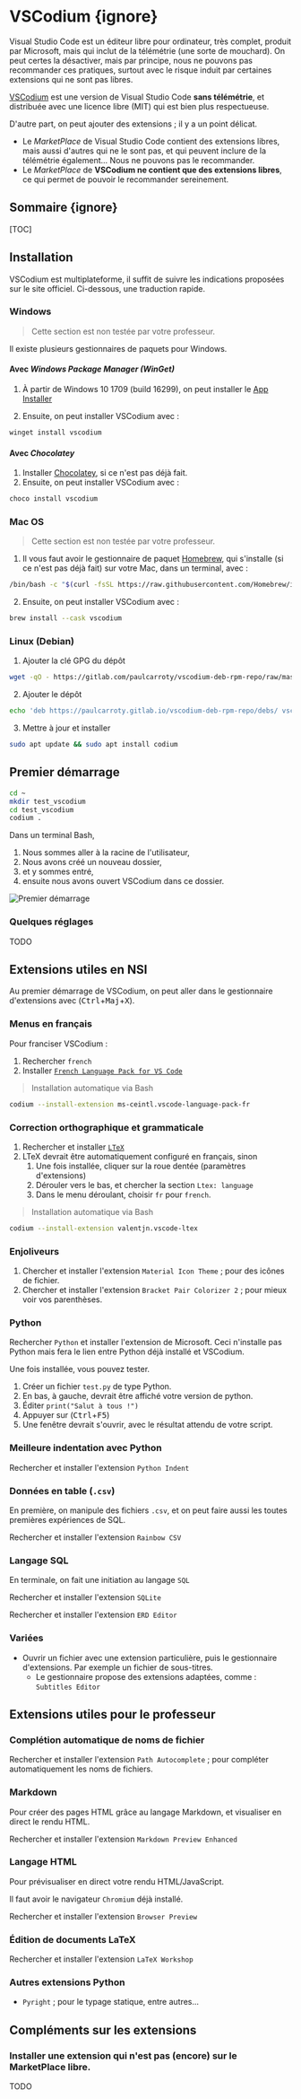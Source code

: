 # VSCodium {ignore}

Visual Studio Code est un éditeur libre pour ordinateur, très complet, produit par Microsoft, mais qui inclut de la télémétrie (une sorte de mouchard). On peut certes la désactiver, mais par principe, nous ne pouvons pas recommander ces pratiques, surtout avec le risque induit par certaines extensions qui ne sont pas libres.

[VSCodium](https://vscodium.com/) est une version de Visual Studio Code **sans télémétrie**, et distribuée avec une licence libre (MIT) qui est bien plus respectueuse.

D'autre part, on peut ajouter des extensions ; il y a un point délicat.
* Le *MarketPlace* de Visual Studio Code contient des extensions libres, mais aussi d'autres qui ne le sont pas, et qui peuvent inclure de la télémétrie également... Nous ne pouvons pas le recommander.
* Le *MarketPlace* de **VSCodium ne contient que des extensions libres**, ce qui permet de pouvoir le recommander sereinement.

## Sommaire {ignore}

[TOC]

## Installation

VSCodium est multiplateforme, il suffit de suivre les indications proposées sur le site officiel.
Ci-dessous, une traduction rapide.

### Windows

> Cette section est non testée par votre professeur.

Il existe plusieurs gestionnaires de paquets pour Windows.

#### Avec *Windows Package Manager (WinGet)*
1. À partir de Windows 10 1709 (build 16299), on peut installer le [App Installer](https://www.microsoft.com/en-us/p/app-installer/9nblggh4nns1?activetab=pivot:overviewtab)

2. Ensuite, on peut installer VSCodium avec :
```bash
winget install vscodium 
```

#### Avec *Chocolatey*
1. Installer [Chocolatey](https://chocolatey.org/), si ce n'est pas déjà fait.
2. Ensuite, on peut installer VSCodium avec :
```bash
choco install vscodium 
```

### Mac OS
> Cette section est non testée par votre professeur.

1. Il vous faut avoir le gestionnaire de paquet [Homebrew](https://brew.sh/index_fr), qui s'installe (si ce n'est pas déjà fait) sur votre Mac, dans un terminal, avec :
```bash
/bin/bash -c "$(curl -fsSL https://raw.githubusercontent.com/Homebrew/install/HEAD/install.sh)"
```

2. Ensuite, on peut installer VSCodium avec :
```bash
brew install --cask vscodium 
```

### Linux (Debian)
1. Ajouter la clé GPG du dépôt
```bash
wget -qO - https://gitlab.com/paulcarroty/vscodium-deb-rpm-repo/raw/master/pub.gpg | gpg --dearmor | sudo dd of=/etc/apt/trusted.gpg.d/vscodium.gpg 
```
2. Ajouter le dépôt
```bash
echo 'deb https://paulcarroty.gitlab.io/vscodium-deb-rpm-repo/debs/ vscodium main' | sudo tee --append /etc/apt/sources.list.d/vscodium.list 
```
3. Mettre à jour et installer
```bash
sudo apt update && sudo apt install codium 
```

## Premier démarrage

```bash
cd ~
mkdir test_vscodium
cd test_vscodium
codium .
```

Dans un terminal Bash,
1. Nous sommes aller à la racine de l'utilisateur,
2. Nous avons créé un nouveau dossier,
3. et y sommes entré,
4. ensuite nous avons ouvert VSCodium dans ce dossier.


![Premier démarrage](assets/1-initial.png)

### Quelques réglages

TODO

## Extensions utiles en NSI

Au premier démarrage de VSCodium, on peut aller dans le gestionnaire d'extensions avec (<kbd>Ctrl</kbd>+<kbd>Maj</kbd>+<kbd>X</kbd>).

### Menus en français

Pour franciser VSCodium :
1. Rechercher `french`
2. Installer [`French Language Pack for VS Code`](https://open-vsx.org/extension/MS-CEINTL/vscode-language-pack-fr)

> Installation automatique via Bash
```bash
codium --install-extension ms-ceintl.vscode-language-pack-fr
```

### Correction orthographique et grammaticale

1. Rechercher et installer [`LTeX`](https://open-vsx.org/extension/valentjn/vscode-ltex)
2. LTeX devrait être automatiquement configuré en français, sinon
    1. Une fois installée, cliquer sur la roue dentée (paramètres d'extensions)
    2. Dérouler vers le bas, et chercher la section `Ltex: language`
    3. Dans le menu déroulant, choisir `fr` pour `french`.

> Installation automatique via Bash
```bash
codium --install-extension valentjn.vscode-ltex
```


### Enjoliveurs
1. Chercher et installer l'extension `Material Icon Theme` ; pour des icônes de fichier.
2. Chercher et installer l'extension `Bracket Pair Colorizer 2` ; pour mieux voir vos parenthèses.


### Python
Rechercher `Python` et installer l'extension de Microsoft. Ceci n'installe pas Python mais fera le lien entre Python déjà installé et VSCodium.

Une fois installée, vous pouvez tester.
1. Créer un fichier `test.py` de type Python.
2. En bas, à gauche, devrait être affiché votre version de python.
3. Éditer `print("Salut à tous !")`
4. Appuyer sur (<kbd>Ctrl</kbd>+<kbd>F5</kbd>)
5. Une fenêtre devrait s'ouvrir, avec le résultat attendu de votre script.

### Meilleure indentation avec Python

Rechercher et installer l'extension `Python Indent`

### Données en table (`.csv`)
En première, on manipule des fichiers `.csv`, et on peut faire aussi les toutes premières expériences de SQL.

Rechercher et installer l'extension `Rainbow CSV`

### Langage SQL
En terminale, on fait une initiation au langage `SQL`

Rechercher et installer l'extension `SQLite`

Rechercher et installer l'extension `ERD Editor`

### Variées

* Ouvrir un fichier avec une extension particulière, puis le gestionnaire d'extensions. Par exemple un fichier de sous-titres.
    * Le gestionnaire propose des extensions adaptées, comme : `Subtitles Editor`


## Extensions utiles pour le professeur

### Complétion automatique de noms de fichier

Rechercher et installer l'extension `Path Autocomplete` ; pour compléter automatiquement les noms de fichiers.

### Markdown
Pour créer des pages HTML grâce au langage Markdown, et visualiser en direct le rendu HTML.

Rechercher et installer l'extension `Markdown Preview Enhanced`

### Langage HTML
Pour prévisualiser en direct votre rendu HTML/JavaScript.

Il faut avoir le navigateur `Chromium` déjà installé.


Rechercher et installer l'extension `Browser Preview`


### Édition de documents LaTeX

Rechercher et installer l'extension `LaTeX Workshop`


### Autres extensions Python

* `Pyright` ; pour le typage statique, entre autres...

## Compléments sur les extensions

### Installer une extension qui n'est pas (encore) sur le MarketPlace libre.

TODO